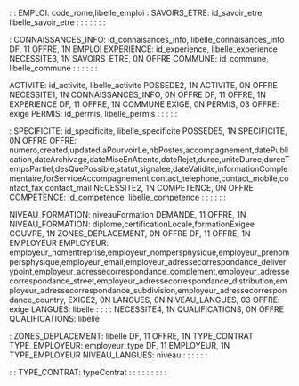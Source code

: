 :
:
EMPLOI: code_rome,libelle_emploi
:
SAVOIRS_ETRE: id_savoir_etre, libelle_savoir_etre
:
:
:
:
:
:
:

:
CONNAISSANCES_INFO: id_connaisances_info, libelle_connaisances_info
DF, 11 OFFRE, 1N EMPLOI
EXPERIENCE: id_experience, libelle_experience
NECESSITE3, 1N SAVOIRS_ETRE, 0N OFFRE
COMMUNE: id_commune, libelle_commune
:
:
:
:
:
:

ACTIVITE: id_activite, libelle_activite
POSSEDE2, 1N ACTIVITE, 0N OFFRE
NECESSITE1, 1N CONNAISSANCES_INFO, 0N OFFRE
DF, 11 OFFRE, 1N EXPERIENCE
DF, 11 OFFRE, 1N COMMUNE
EXIGE, 0N PERMIS, 03 OFFRE: exige
PERMIS: id_permis, libelle_permis
:
:
:
:
:

:
SPECIFICITE: id_specificite, libelle_specificite
POSSEDE5, 1N SPECIFICITE, 0N OFFRE
OFFRE: numero,created,updated,aPourvoirLe,nbPostes,accompagnement,datePublication,dateArchivage,dateMiseEnAttente,dateRejet,duree,uniteDuree,dureeTempsPartiel,desQuePossible,statut,signalee,dateValidite,informationComplementaire,forServiceAccompagnement,contact_telephone,contact_mobile,contact_fax,contact_mail
NECESSITE2, 1N COMPETENCE, 0N OFFRE
COMPETENCE: id_competence, libelle_competence
:
:
:
:
:
:

NIVEAU_FORMATION: niveauFormation
DEMANDE, 11 OFFRE, 1N NIVEAU_FORMATION: diplome,certificationLocale,formationExigee
COUVRE, 1N ZONES_DEPLACEMENT, 0N OFFRE
DF, 11 OFFRE, 1N EMPLOYEUR
EMPLOYEUR: employeur_nomentreprise,employeur_nompersphysique,employeur_prenompersphysique,employeur_email,employeur_adressecorrespondance_deliverypoint,employeur_adressecorrespondance_complement,employeur_adressecorrespondance_street,employeur_adressecorrespondance_distribution,employeur_adressecorrespondance_subdivision,employeur_adressecorrespondance_country,
EXIGE2, 0N LANGUES, 0N NIVEAU_LANGUES, 03 OFFRE: exige
LANGUES: libelle
:
:
:
:
NECESSITE4, 1N QUALIFICATIONS, 0N OFFRE
QUALIFICATIONS: libelle

:
ZONES_DEPLACEMENT: libelle
DF, 11 OFFRE, 1N TYPE_CONTRAT
TYPE_EMPLOYEUR: employeur_type
DF, 11 EMPLOYEUR, 1N TYPE_EMPLOYEUR
NIVEAU_LANGUES: niveau
:
:
:
:
:
:

:
:
TYPE_CONTRAT: typeContrat
:
:
:
:
:
:
:
:
:
